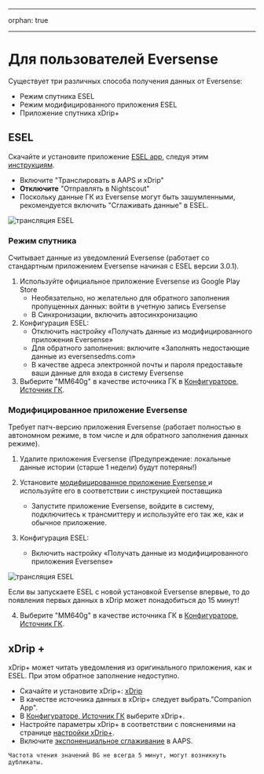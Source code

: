 - - -
orphan: true
- - -

# Для пользователей Eversense

Существует три различных способа получения данных от Eversense:

- Режим спутника ESEL
- Режим модифицированного приложения ESEL
- Приложение спутника xDrip+

## ESEL

Скачайте и установите приложение [ESEL app](https://github.com/BernhardRo/Esel/tree/master/apk), следуя этим [инструкциям](https://github.com/BernhardRo/Esel?tab=readme-ov-file#esel).

- Включите "Транслировать в AAPS и xDrip"
- **Отключите** "Отправлять в Nightscout"
- Поскольку данные ГК из Eversense могут быть зашумленными, рекомендуется включить "Сглаживать данные" в ESEL.

![трансляция ESEL](../images/ESEL.png)

### Режим спутника

Считывает данные из уведомлений Eversense (работает со стандартным приложением Eversense начиная с ESEL версии 3.0.1).

1. Используйте официальное приложение Eversense из Google Play Store
   - Необязательно, но желательно для обратного заполнения пропущенных данных: войти в учетную запись Eversense
   - В Синхронизации, включить автосинхронизацию
2. Конфигурация ESEL:
   - Отключить настройку «Получать данные из модифицированного приложения Eversense»
   - Для обратного заполнения: включите «Заполнять недостающие данные из eversensedms.com»
   - В качестве адреса электронной почты и пароля предоставьте ваши данные для входа в систему Eversense
3. Выберите "MM640g" в качестве источника ГК в [Конфигураторе, Источник ГК](#Config-Builder-bg-source).

### Модифицированное приложение Eversense

 Требует патч-версию приложения Eversense (работает полностью в автономном режиме, в том числе и для обратного заполнения данных режиме).

1. Удалите приложения Eversense (Предупреждение: локальные данные истории (старше 1 недели) будут потеряны!)

2. Установите [модифицированное приложение Eversense ](https://cr4ck3d3v3r53n53.club) и используйте его в соответствии с инструкцией поставщика

   - Запустите приложение Eversense, войдите в систему, подключитесь к трансмиттеру и используйте его так же, как и обычное приложение.

3. Конфигурация ESEL:

   - Включить настройку «Получать данные из модифицированного приложения Eversense»



![трансляция ESEL](../images/ESELpatch.png)

Если вы запускаете ESEL с новой установкой Eversense впервые, то до появления первых данных в xDrip может понадобиться до 15 минут!

4. Выберите "MM640g" в качестве источника ГК в [Конфигураторе, Источник ГК](#Config-Builder-bg-source).

## xDrip +

xDrip+ может читать уведомления из оригинального приложения, как и ESEL. При этом обратное заполнение недоступно.

- Скачайте и установите xDrip+: [xDrip](https://github.com/NightscoutFoundation/xDrip)
- В качестве источника данных в xDrip+ следует выбрать."Companion App".
- В [Конфигураторе, Источник ГК](#Config-Builder-bg-source) выберите xDrip+.
- Настройте параметры xDrip+ в соответствии с пояснениями на странице [настройки xDrip+](../CompatibleCgms/xDrip.md).
- Включите [экспоненциальное сглаживание](../CompatibleCgms/SmoothingBloodGlucoseData.md) в AAPS.

```{warning}
Частота чтения значений BG не всегда 5 минут, могут возникнуть дубликаты.
```